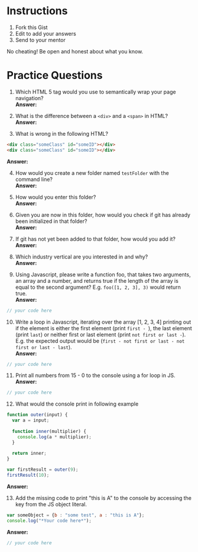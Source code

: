 # Instructions

1. Fork this Gist
2. Edit to add your answers
3. Send to your mentor

No cheating! Be open and honest about what you know.

# Practice Questions

1. Which HTML 5 tag would you use to semantically wrap your page navigation?  
  **Answer:** 

2. What is the difference between a `<div>` and a `<span>` in HTML?  
  **Answer:** 

3. What is wrong in the following HTML?
  ```html
  <div class="someClass" id="someID"></div>
  <div class="someClass" id="someID"></div>
  ```
  **Answer:** 

4. How would you create a new folder named `testFolder` with the command line?  
  **Answer:** 

5. How would you enter this folder?  
  **Answer:** 

6. Given you are now in this folder, how would you check if git has already been initialized in that folder?  
  **Answer:** 

7. If git has not yet been added to that folder, how would you add it?  
   **Answer:** 

8. Which industry vertical are you interested in and why?  
   **Answer:** 

9. Using Javascript, please write a function foo, that takes two arguments, an array and a number, and returns true if the length of the array is equal to the second argument? E.g. `foo([1, 2, 3], 3)` would return true.  
  **Answer:**  
  ```javascript
  // your code here
  ```

10. Write a loop in Javascript, iterating over the array [1, 2, 3, 4] printing out if the element is either the first element (print `first - `), the last element (print `last`) or neither first or last element (print `not first or last -`). E.g. the expected output would be (`first - not first or last - not first or last - last`).  
  **Answer:**  
  ```javascript
  // your code here
  ```

11. Print all numbers from 15 - 0 to the console using a for loop in JS.  
  **Answer:**  
  ```javascript
  // your code here
  ```

12. What would the console print in following example
  ```javascript
  function outer(input) {
    var a = input;
    
    function inner(multiplier) {
      console.log(a * multiplier);
    }
    
    return inner;
  }
  
  var firstResult = outer(9);
  firstResult(10);
  ```
  
  **Answer:** 

13. Add the missing code to print "this is A" to the console by accessing the key from the JS object literal.
  ```javascript
  var someObject = {b : "some test", a : "this is A"};
  console.log("*Your code here*");
  ```
  
  **Answer:**  
  ```javascript
  // your code here
  ```
